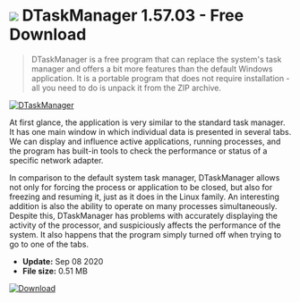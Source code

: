 # ![](https://cdn.softexe.net/static/icon/9/dtaskmanager-8350.png) DTaskManager 1.57.03 - Free Download

> DTaskManager is a free program that can replace the system's task manager and offers a bit more features than the default Windows application. It is a portable program that does not require installation - all you need to do is unpack it from the ZIP archive.

[![DTaskManager](https://gallery.dpcdn.pl/imgc/Tools/59982/g_-_420x350_1.5_-_x20150712172453_0.png)](https://softexe.net/win/system/system-tools/dtaskmanager:hceR.html)

At first glance, the application is very similar to the standard task manager. It has one main window in which individual data is presented in several tabs. We can display and influence active applications, running processes, and the program has built-in tools to check the performance or status of a specific network adapter.
 
 In comparison to the default system task manager, DTaskManager allows not only for forcing the process or application to be closed, but also for freezing and resuming it, just as it does in the Linux family. An interesting addition is also the ability to operate on many processes simultaneously. Despite this, DTaskManager has problems with accurately displaying the activity of the processor, and suspiciously affects the performance of the system. It also happens that the program simply turned off when trying to go to one of the tabs.


- **Update:** Sep 08 2020
- **File size:** 0.51 MB

[![Download](https://cdn.softexe.net/static/img/download.png)](https://softexe.net/win/system/system-tools/dtaskmanager:hceR.html)

